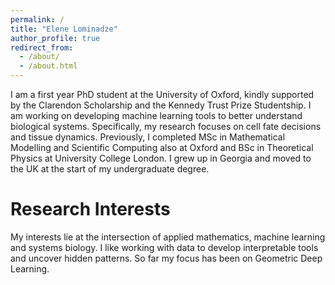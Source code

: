 ```yaml
---
permalink: /
title: "Elene Lominadze"
author_profile: true
redirect_from: 
  - /about/
  - /about.html
---
```


I am a first year PhD student at the University of Oxford, kindly supported by the Clarendon Scholarship and the Kennedy Trust Prize Studentship. I am working on developing machine learning tools to better understand biological systems. Specifically, my research focuses on cell fate decisions and tissue dynamics. Previously, I completed MSc in Mathematical Modelling and Scientific Computing also at Oxford and BSc in Theoretical Physics at University College London. I grew up in Georgia and moved to the UK at the start of my undergraduate degree.

Research Interests
======
My interests lie at the intersection of applied mathematics, machine learning and systems biology. I like working with data to develop interpretable tools and uncover hidden patterns. So far my focus has been on Geometric Deep Learning.
